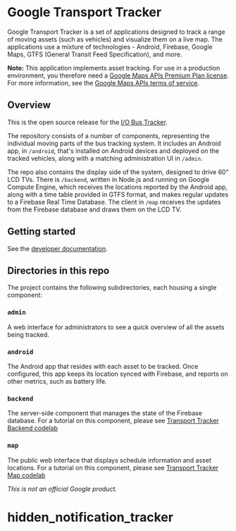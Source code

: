 Google Transport Tracker
========================

Google Transport Tracker is a set of applications designed to track a
range of moving assets (such as vehicles) and visualize them on a live map. The
applications use a mixture of technologies - Android, Firebase,
Google Maps, GTFS (General Transit Feed Specification), and more.

**Note:** This application implements asset tracking. For use in a production environment, you therefore need a [Google Maps APIs Premium Plan license](
https://developers.google.com/maps/pricing-and-plans/). For more information, see the [Google Maps APIs terms of service](https://developers.google.com/maps/terms#section_10_4).

## Overview

This is the open source release for the 
[I/O Bus Tracker](https://io-bus-tracker.appspot.com/).

The repository consists of a number of components, representing the individual
moving parts of the bus tracking system. It includes an Android app,
in `/android`, that's installed on Android devices and deployed on the tracked
vehicles, along with a matching administration UI in `/admin`.

The repo also contains the display side of the system, designed to drive 60"
LCD TVs. There is `/backend`, written in Node.js and running on Google Compute
Engine, which receives the locations reported by the Android app, along with a
time table provided in GTFS format, and makes regular updates to a Firebase
Real Time Database. The client in `/map` receives the updates from the Firebase
database and draws them on the LCD TV.

## Getting started

See the [developer documentation](https://developers.google.com/maps/solutions/transport-tracker/start).

## Directories in this repo

The project contains the following subdirectories, each housing
a single component:

### `admin`

A web interface for administrators to see a quick overview of all the
assets being tracked.

### `android`

The Android app that resides with each asset to be tracked.
Once configured, this app keeps its location synced with Firebase, and reports
on other metrics, such as battery life.

### `backend`

The server-side component that manages the state of the Firebase database.  For
a tutorial on this component, please see 
[Transport Tracker Backend codelab](https://codelabs.developers.google.com/codelabs/transport-tracker-backend/)

### `map`

The public web interface that displays schedule information and asset
locations. For a tutorial on this component, please see 
[Transport Tracker Map codelab](https://codelabs.developers.google.com/codelabs/transport-tracker-map/)

*This is not an official Google product.*
# hidden_notification_tracker
